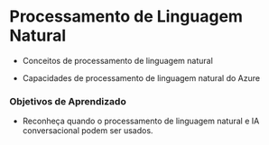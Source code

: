 # Processamento de Linguagem Natural

- Conceitos de processamento de linguagem natural

- Capacidades de processamento de linguagem natural do Azure

### Objetivos de Aprendizado

- Reconheça quando o processamento de linguagem natural e IA conversacional podem ser usados.